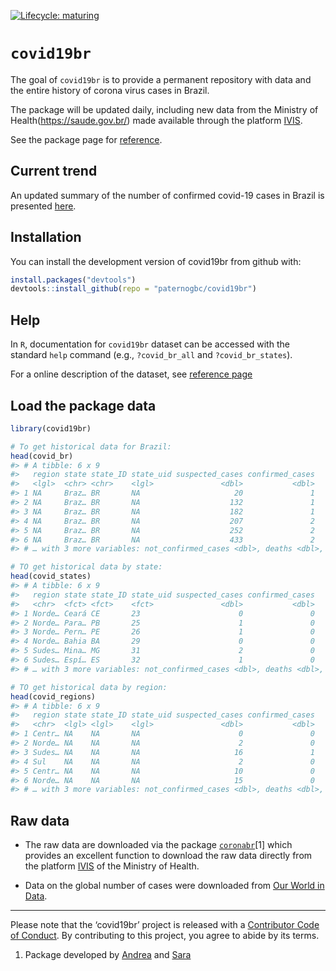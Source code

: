
<!-- README.md is generated from README.Rmd. Please edit that file -->

<!-- badges: start -->

[![Lifecycle:
maturing](https://img.shields.io/badge/lifecycle-maturing-blue.svg)](https://www.tidyverse.org/lifecycle/#maturing)
<!-- badges: end -->

# `covid19br`

The goal of `covid19br` is to provide a permanent repository with data
and the entire history of corona virus cases in Brazil.

The package will be updated daily, including new data from the Ministry
of Health(<https://saude.gov.br/>) made available through the platform
[IVIS](http://platform.saude.gov.br/novocoronavirus/).

See the package page for
[reference](https://paternogbc.github.io/covid19br/index.html).

## Current trend

An updated summary of the number of confirmed covid-19 cases in Brazil
is presented
[here](https://paternogbc.github.io/covid19br/articles/en_current_trends.html).

## Installation

You can install the development version of covid19br from github with:

``` r
install.packages("devtools") 
devtools::install_github(repo = "paternogbc/covid19br")
```

## Help

In `R`, documentation for `covid19br` dataset can be accessed with the
standard `help` command (e.g., `?covid_br_all` and `?covid_br_states`).

For a online description of the dataset, see [reference
page](https://paternogbc.github.io/covid19br/reference/index.html)

## Load the package data

``` r
library(covid19br)

# To get historical data for Brazil: 
head(covid_br)
#> # A tibble: 6 x 9
#>   region state state_ID state_uid suspected_cases confirmed_cases
#>   <lgl>  <chr> <chr>    <lgl>               <dbl>           <dbl>
#> 1 NA     Braz… BR       NA                     20               1
#> 2 NA     Braz… BR       NA                    132               1
#> 3 NA     Braz… BR       NA                    182               1
#> 4 NA     Braz… BR       NA                    207               2
#> 5 NA     Braz… BR       NA                    252               2
#> 6 NA     Braz… BR       NA                    433               2
#> # … with 3 more variables: not_confirmed_cases <dbl>, deaths <dbl>, date <date>

# TO get historical data by state:
head(covid_states)
#> # A tibble: 6 x 9
#>   region state state_ID state_uid suspected_cases confirmed_cases
#>   <chr>  <fct> <fct>    <fct>               <dbl>           <dbl>
#> 1 Norde… Ceará CE       23                      0               0
#> 2 Norde… Para… PB       25                      1               0
#> 3 Norde… Pern… PE       26                      1               0
#> 4 Norde… Bahia BA       29                      0               0
#> 5 Sudes… Mina… MG       31                      2               0
#> 6 Sudes… Espí… ES       32                      1               0
#> # … with 3 more variables: not_confirmed_cases <dbl>, deaths <dbl>, date <date>

# TO get historical data by region:
head(covid_regions)
#> # A tibble: 6 x 9
#>   region state state_ID state_uid suspected_cases confirmed_cases
#>   <chr>  <lgl> <lgl>    <lgl>               <dbl>           <dbl>
#> 1 Centr… NA    NA       NA                      0               0
#> 2 Norde… NA    NA       NA                      2               0
#> 3 Sudes… NA    NA       NA                     16               1
#> 4 Sul    NA    NA       NA                      2               0
#> 5 Centr… NA    NA       NA                     10               0
#> 6 Norde… NA    NA       NA                     15               0
#> # … with 3 more variables: not_confirmed_cases <dbl>, deaths <dbl>, date <date>
```

## Raw data

  - The raw data are downloaded via the package
    [`coronabr`](https://github.com/liibre/coronabr)\[1\] which provides
    an excellent function to download the raw data directly from the
    platform [IVIS](http://platform.saude.gov.br/novocoronavirus/) of
    the Ministry of Health.

  - Data on the global number of cases were downloaded from [Our World
    in Data](https://ourworldindata.org/coronavirus-source-data).

-----

Please note that the ‘covid19br’ project is released with a [Contributor
Code of Conduct](CODE_OF_CONDUCT.md). By contributing to this project,
you agree to abide by its terms.

1.  Package developed by [Andrea](https://twitter.com/SanchezTapiaA) and
    [Sara](https://twitter.com/mortarasara)
